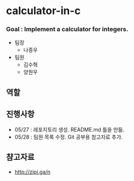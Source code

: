 # calculator-in-c
### Goal : Implement a calculator for integers.

* 팀장
  * 나종우
* 팀원
  * 김수혁
  * 양원우

## 역할

## 진행사항
* 05/27 : 레포지토리 생성. README.md 틀을 만듦.
* 05/28 : 팀원 목록 수정. Git 공부용 참고자료 추가. 

## 챰고자료
* http://zipi.ga/n
